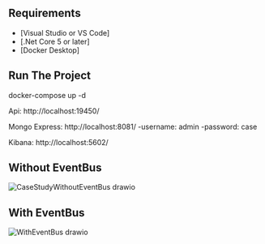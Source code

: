 ## Requirements

* [Visual Studio or VS Code]
* [.Net Core 5 or later]
* [Docker Desktop]

## Run The Project

docker-compose up -d

Api: http://localhost:19450/

Mongo Express: http://localhost:8081/
		-username: admin
		-password: case

Kibana: http://localhost:5602/

## Without EventBus
![CaseStudyWithoutEventBus drawio](https://user-images.githubusercontent.com/31844234/149674855-ef8c9112-44dc-4b21-aa91-dbcb9b310fac.png)

## With EventBus
![WithEventBus drawio](https://user-images.githubusercontent.com/31844234/149674870-575cabe7-555f-46a2-ae07-310b5a535402.png)
